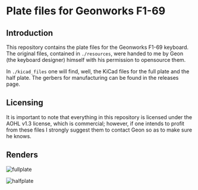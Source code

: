 # Plate files for Geonworks F1-69

## Introduction

This repository contains the plate files for the Geonworks F1-69 keyboard. The original files, contained in `./resources`, were handed to me by Geon (the keyboard designer) himself with his permission to opensource them.

In `./kicad_files` one will find, well, the KiCad files for the full plate and the half plate. The gerbers for manufacturing can be found in the releases page.

## Licensing

It is important to note that everything in this repository is licensed under the AOHL v1.3 license, which is commercial; however, if one intends to profit from these files I strongly suggest them to contact Geon so as to make sure he knows.

## Renders

![fullplate](https://github.com/AcheronProject/F1-69_plates/releases/download/untagged-6d70d54ce5c7156fdfce/fullplate_render.png)

![halfplate](https://github.com/AcheronProject/F1-69_plates/releases/download/untagged-6d70d54ce5c7156fdfce/halfplate_render.png)
